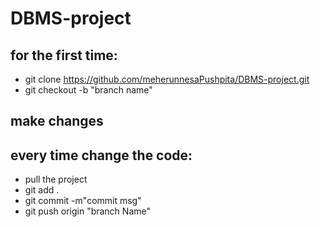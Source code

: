 # DBMS-project


## for the first time: 
* git clone https://github.com/meherunnesaPushpita/DBMS-project.git
* git checkout -b "branch name" 

## make changes 


## every time change the code:
* pull the project
* git add .
* git commit -m"commit msg"
* git push origin "branch Name"